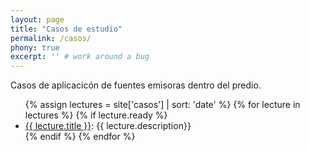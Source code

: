 ```yaml
---
layout: page
title: "Casos de estudio"
permalink: /casos/
phony: true
excerpt: '' # work around a bug
---
```


Casos de aplicacicón de fuentes emisoras dentro del predio.

<ul>
   {% assign lectures = site['casos'] | sort: 'date' %}
   {% for lecture in lectures %}
       {% if lecture.ready %}
       <li> <a href="{{ site.baseurl }}{{ lecture.url }}">{{ lecture.title }}</a>: {{ lecture.description}} <br> </li>
       {% endif %}
   {% endfor %}
</ul>

